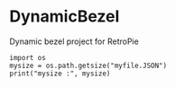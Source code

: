 # DynamicBezel
Dynamic bezel project for RetroPie

```
import os
mysize = os.path.getsize("myfile.JSON")
print("mysize :", mysize)
```

